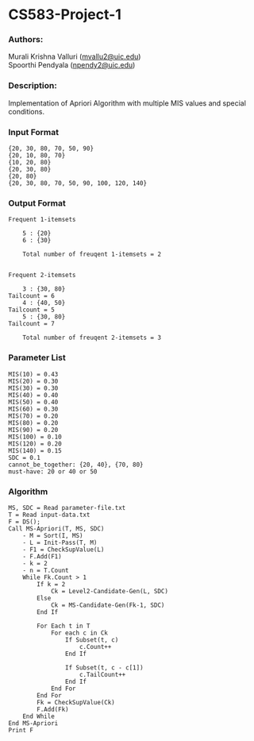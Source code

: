 # CS583-Project-1

### Authors:
Murali Krishna Valluri (mvallu2@uic.edu)<br>
Spoorthi Pendyala (npendy2@uic.edu)

### Description:
Implementation of Apriori Algorithm with multiple MIS values and special
conditions.


### Input Format
    {20, 30, 80, 70, 50, 90}
    {20, 10, 80, 70}
    {10, 20, 80}
    {20, 30, 80}
    {20, 80}
    {20, 30, 80, 70, 50, 90, 100, 120, 140}

### Output Format
    Frequent 1-itemsets

	    5 : {20}
	    6 : {30}

	    Total number of freuqent 1-itemsets = 2


    Frequent 2-itemsets

	    3 : {30, 80}
    Tailcount = 6
	    4 : {40, 50}
    Tailcount = 5
	    5 : {30, 80}
    Tailcount = 7

	    Total number of freuqent 2-itemsets = 3

### Parameter List
    MIS(10) = 0.43
    MIS(20) = 0.30
    MIS(30) = 0.30
    MIS(40) = 0.40
    MIS(50) = 0.40
    MIS(60) = 0.30
    MIS(70) = 0.20
    MIS(80) = 0.20
    MIS(90) = 0.20
    MIS(100) = 0.10
    MIS(120) = 0.20
    MIS(140) = 0.15
    SDC = 0.1
    cannot_be_together: {20, 40}, {70, 80}
    must-have: 20 or 40 or 50

### Algorithm

    MS, SDC = Read parameter-file.txt
    T = Read input-data.txt
    F = DS();
    Call MS-Apriori(T, MS, SDC)
        - M = Sort(I, MS)
        - L = Init-Pass(T, M)
        - F1 = CheckSupValue(L)
        - F.Add(F1)
        - k = 2
        - n = T.Count
        While Fk.Count > 1
            If k = 2
                Ck = Level2-Candidate-Gen(L, SDC)
            Else
                Ck = MS-Candidate-Gen(Fk-1, SDC)
            End If

            For Each t in T
                For each c in Ck
                    If Subset(t, c)
                        c.Count++
                    End If

                    If Subset(t, c - c[1])
                        c.TailCount++
                    End If
                End For
            End For
            Fk = CheckSupValue(Ck)
            F.Add(Fk)
        End While
    End MS-Apriori
    Print F
